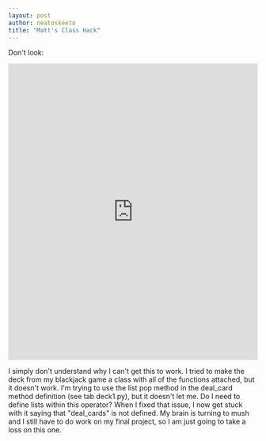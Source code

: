 ```yaml
---
layout: post
author: neatoskeeto
title: "Matt's Class Hack"
---
```


Don't look:
<iframe src="https://trinket.io/embed/python3/1c107b8e5f" width="100%" height="600" frameborder="0" marginwidth="0" marginheight="0" allowfullscreen></iframe>


I simply don't understand why I can't get this to work. I tried to make the deck from my blackjack game a class with all of the functions attached, but it doesn't work. I'm trying to use the list pop method in the deal_card method definition (see tab deck1.py), but it doesn't let me. Do I need to define lists within this operator? 
When I fixed that issue, I now get stuck with it saying that "deal_cards" is not defined. My brain is turning to mush and I still have to do work on my final project, so I am just going to take a loss on this one.
